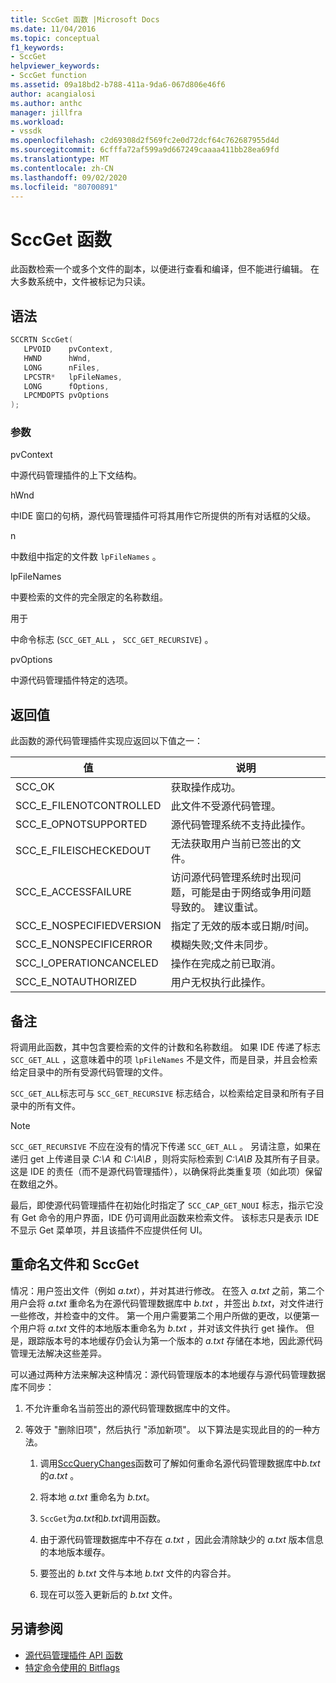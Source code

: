 ```yaml
---
title: SccGet 函数 |Microsoft Docs
ms.date: 11/04/2016
ms.topic: conceptual
f1_keywords:
- SccGet
helpviewer_keywords:
- SccGet function
ms.assetid: 09a18bd2-b788-411a-9da6-067d806e46f6
author: acangialosi
ms.author: anthc
manager: jillfra
ms.workload:
- vssdk
ms.openlocfilehash: c2d69308d2f569fc2e0d72dcf64c762687955d4d
ms.sourcegitcommit: 6cfffa72af599a9d667249caaaa411bb28ea69fd
ms.translationtype: MT
ms.contentlocale: zh-CN
ms.lasthandoff: 09/02/2020
ms.locfileid: "80700891"
---
```

# <a name="sccget-function"></a>SccGet 函数
此函数检索一个或多个文件的副本，以便进行查看和编译，但不能进行编辑。 在大多数系统中，文件被标记为只读。

## <a name="syntax"></a>语法

```cpp
SCCRTN SccGet(
   LPVOID    pvContext,
   HWND      hWnd,
   LONG      nFiles,
   LPCSTR*   lpFileNames,
   LONG      fOptions,
   LPCMDOPTS pvOptions
);
```

### <a name="parameters"></a>参数
 pvContext

中源代码管理插件的上下文结构。

 hWnd

中IDE 窗口的句柄，源代码管理插件可将其用作它所提供的所有对话框的父级。

 n

中数组中指定的文件数 `lpFileNames` 。

 lpFileNames

中要检索的文件的完全限定的名称数组。

 用于

中命令标志 (`SCC_GET_ALL` ， `SCC_GET_RECURSIVE`) 。

 pvOptions

中源代码管理插件特定的选项。

## <a name="return-value"></a>返回值
 此函数的源代码管理插件实现应返回以下值之一：

|值|说明|
|-----------|-----------------|
|SCC_OK|获取操作成功。|
|SCC_E_FILENOTCONTROLLED|此文件不受源代码管理。|
|SCC_E_OPNOTSUPPORTED|源代码管理系统不支持此操作。|
|SCC_E_FILEISCHECKEDOUT|无法获取用户当前已签出的文件。|
|SCC_E_ACCESSFAILURE|访问源代码管理系统时出现问题，可能是由于网络或争用问题导致的。 建议重试。|
|SCC_E_NOSPECIFIEDVERSION|指定了无效的版本或日期/时间。|
|SCC_E_NONSPECIFICERROR|模糊失败;文件未同步。|
|SCC_I_OPERATIONCANCELED|操作在完成之前已取消。|
|SCC_E_NOTAUTHORIZED|用户无权执行此操作。|

## <a name="remarks"></a>备注
 将调用此函数，其中包含要检索的文件的计数和名称数组。 如果 IDE 传递了标志 `SCC_GET_ALL` ，这意味着中的项 `lpFileNames` 不是文件，而是目录，并且会检索给定目录中的所有受源代码管理的文件。

 `SCC_GET_ALL`标志可与 `SCC_GET_RECURSIVE` 标志结合，以检索给定目录和所有子目录中的所有文件。

> [!NOTE]
> `SCC_GET_RECURSIVE` 不应在没有的情况下传递 `SCC_GET_ALL` 。 另请注意，如果在递归 get 上传递目录 *C:\A* 和 *C:\A\B* ，则将实际检索到 *C:\A\B* 及其所有子目录。 这是 IDE 的责任（而不是源代码管理插件），以确保将此类重复项（如此项）保留在数组之外。

 最后，即使源代码管理插件在初始化时指定了 `SCC_CAP_GET_NOUI` 标志，指示它没有 Get 命令的用户界面，IDE 仍可调用此函数来检索文件。 该标志只是表示 IDE 不显示 Get 菜单项，并且该插件不应提供任何 UI。

## <a name="rename-files-and-sccget"></a>重命名文件和 SccGet
 情况：用户签出文件（例如 *a.txt*），并对其进行修改。 在签入 *a.txt* 之前，第二个用户会将 *a.txt* 重命名为在源代码管理数据库中 *b.txt* ，并签出 *b.txt*，对文件进行一些修改，并检查中的文件。 第一个用户需要第二个用户所做的更改，以便第一个用户将 *a.txt* 文件的本地版本重命名为 *b.txt* ，并对该文件执行 get 操作。 但是，跟踪版本号的本地缓存仍会认为第一个版本的 *a.txt* 存储在本地，因此源代码管理无法解决这些差异。

 可以通过两种方法来解决这种情况：源代码管理版本的本地缓存与源代码管理数据库不同步：

1. 不允许重命名当前签出的源代码管理数据库中的文件。

2. 等效于 "删除旧项"，然后执行 "添加新项"。 以下算法是实现此目的的一种方法。

    1. 调用[SccQueryChanges](../extensibility/sccquerychanges-function.md)函数可了解如何重命名源代码管理数据库中*b.txt*的*a.txt* 。

    2. 将本地 *a.txt* 重命名为 *b.txt*。

    3. `SccGet`为*a.txt*和*b.txt*调用函数。

    4. 由于源代码管理数据库中不存在 *a.txt* ，因此会清除缺少的 *a.txt* 版本信息的本地版本缓存。

    5. 要签出的 *b.txt* 文件与本地 *b.txt* 文件的内容合并。

    6. 现在可以签入更新后的 *b.txt* 文件。

## <a name="see-also"></a>另请参阅
- [源代码管理插件 API 函数](../extensibility/source-control-plug-in-api-functions.md)
- [特定命令使用的 Bitflags](../extensibility/bitflags-used-by-specific-commands.md)
